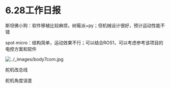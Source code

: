 # 6.28工作日报

斯坦佛小狗：软件移植比较麻烦，树莓派+py；但机械设计很好，预计运动性能不错

spot micro：结构简单，运动效果不行；可以结合ROS1，可以考虑参考该项目的电控方案和软件



![../_images/body7com.jpg](https://pupper.readthedocs.io/en/latest/_images/body7com.jpg)

舵机改总线

舵机角度误差

